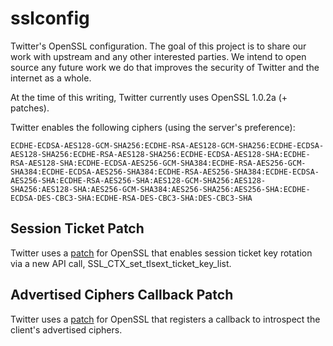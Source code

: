 sslconfig
=========

Twitter's OpenSSL configuration. The goal of this project is to share our work with upstream and any other interested parties. We intend to open source any future work we do that improves the security of Twitter and the internet as a whole.

At the time of this writing, Twitter currently uses OpenSSL 1.0.2a (+ patches).

Twitter enables the following ciphers (using the server's preference):

```
ECDHE-ECDSA-AES128-GCM-SHA256:ECDHE-RSA-AES128-GCM-SHA256:ECDHE-ECDSA-AES128-SHA256:ECDHE-RSA-AES128-SHA256:ECDHE-ECDSA-AES128-SHA:ECDHE-RSA-AES128-SHA:ECDHE-ECDSA-AES256-GCM-SHA384:ECDHE-RSA-AES256-GCM-SHA384:ECDHE-ECDSA-AES256-SHA384:ECDHE-RSA-AES256-SHA384:ECDHE-ECDSA-AES256-SHA:ECDHE-RSA-AES256-SHA:AES128-GCM-SHA256:AES128-SHA256:AES128-SHA:AES256-GCM-SHA384:AES256-SHA256:AES256-SHA:ECDHE-ECDSA-DES-CBC3-SHA:ECDHE-RSA-DES-CBC3-SHA:DES-CBC3-SHA
```

## Session Ticket Patch

Twitter uses a [patch](patches/openssl_session_ticket.patch) for OpenSSL that
enables session ticket key rotation via a new API call, SSL_CTX_set_tlsext_ticket_key_list.

## Advertised Ciphers Callback Patch

Twitter uses a [patch](patches/openssl_set_advertised_ciphers_cb.patch) for OpenSSL that
registers a callback to introspect the client's advertised ciphers.

